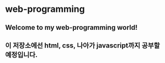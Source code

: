 # web-programming


## Welcome to my web-programming world!
## 이 저장소에선 html, css, 나아가 javascript까지 공부할 예정입니다.
 
